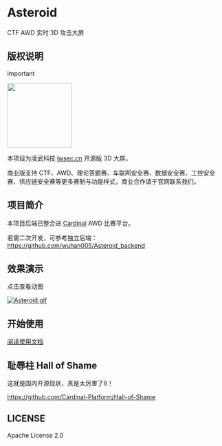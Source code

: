 # Asteroid
CTF AWD 实时 3D 攻击大屏

## 版权说明

> [!IMPORTANT]
> <img src="https://github.com/wuhan005/Asteroid/assets/12731778/73101d56-de47-4e8f-9d1e-6920428b48e0" width="150px"/>
> 
> 本项目为凌武科技 [lwsec.cn](https://lwsec.cn/) 开源版 3D 大屏。
> 
> 商业版支持 CTF、AWD、理论答题赛、车联网安全赛、数据安全赛、工控安全赛、供应链安全赛等更多赛制与功能样式，商业合作请于官网联系我们。

## 项目简介

本项目后端已整合进 [Cardinal](https://github.com/vidar-team/Cardinal) AWD 比赛平台。

若需二次开发，可参考独立后端：https://github.com/wuhan005/Asteroid_backend

## 效果演示
点击查看动图

[![Asteroid.gif](https://img.cdn.n3ko.co/lsky/2020/05/23/191b504f48e55.png)](https://p.github.red/Asteroid.gif)

## 开始使用
[阅读使用文档](https://cardinal.ink/asteroid/install.html)

## 耻辱柱 Hall of Shame

这就是国内开源现状，真是太厉害了8！

https://github.com/Cardinal-Platform/Hall-of-Shame

## LICENSE
Apache License 2.0
